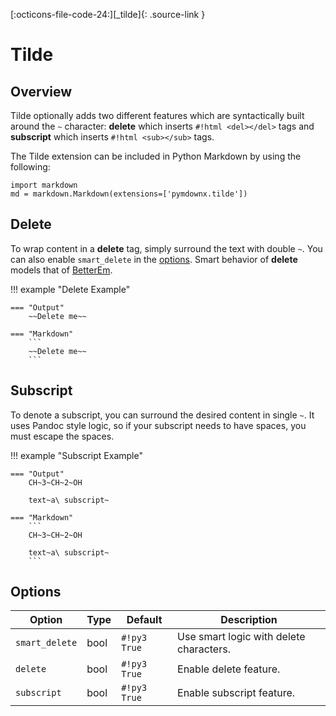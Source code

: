 [:octicons-file-code-24:][_tilde]{: .source-link }

# Tilde

## Overview

Tilde optionally adds two different features which are syntactically built around the `~` character: **delete** which
inserts `#!html <del></del>` tags and **subscript** which inserts `#!html <sub></sub>` tags.

The Tilde extension can be included in Python Markdown by using the following:

```py3
import markdown
md = markdown.Markdown(extensions=['pymdownx.tilde'])
```

## Delete

To wrap content in a **delete** tag, simply surround the text with double `~`. You can also enable `smart_delete` in the
[options](#options). Smart behavior of **delete** models that of [BetterEm](betterem.md#differences).

!!! example "Delete Example"

    === "Output"
        ~~Delete me~~

    === "Markdown"
        ```
        ~~Delete me~~
        ```

## Subscript

To denote a subscript, you can surround the desired content in single `~`.  It uses Pandoc style logic, so if your
subscript needs to have spaces, you must escape the spaces.

!!! example "Subscript Example"

    === "Output"
        CH~3~CH~2~OH

        text~a\ subscript~

    === "Markdown"
        ```
        CH~3~CH~2~OH

        text~a\ subscript~
        ```

## Options

Option         | Type | Default     | Description
-------------- | ---- | ----------- | -----------
`smart_delete` | bool | `#!py3 True` | Use smart logic with delete characters.
`delete`       | bool | `#!py3 True` | Enable delete feature.
`subscript`    | bool | `#!py3 True` | Enable subscript feature.
